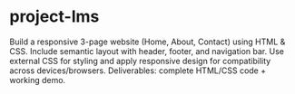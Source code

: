 # project-lms
Build a responsive 3-page website (Home, About, Contact) using HTML &amp; CSS. Include semantic layout with header, footer, and navigation bar. Use external CSS for styling and apply responsive design for compatibility across devices/browsers. Deliverables: complete HTML/CSS code + working demo.
